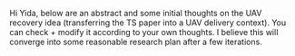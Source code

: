 
Hi Yida, below are an abstract and some initial thoughts on the UAV recovery idea (transferring the TS paper into a UAV delivery context). You can check + modify it according to your own thoughts. I believe this will converge into some reasonable research plan after a few iterations.